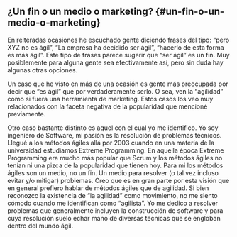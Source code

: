 ## ¿Un fin o un medio o marketing? {#un-fin-o-un-medio-o-marketing}

En reiteradas ocasiones he escuchado gente diciendo frases del tipo: “pero XYZ no es ágil”, “La empresa ha decidido ser ágil”, “hacerlo de esta forma es más ágil”. Este tipo de frases parece sugerir que “ser ágil” es un fin. Muy posiblemente para alguna gente sea efectivamente así, pero sin duda hay algunas otras opciones.

Un caso que he visto en más de una ocasión es gente más preocupada por decir que “es ágil” que por verdaderamente serlo. O sea, ven la “agilidad” como si fuera una herramienta de marketing. Estos casos los veo muy relacionados con la faceta negativa de la popularidad que mencioné previamente.

Otro caso bastante distinto es aquel con el cual yo me identifico. Yo soy ingeniero de Software, mi pasión es la resolución de problemas técnicos. Llegué a los métodos ágiles allá por 2003 cuando en una materia de la universidad estudiamos Extreme Programming. En aquella época Extreme Programming era mucho más popular que Scrum y los métodos ágiles no tenían ni una pizca de la popularidad que tienen hoy. Para mi los métodos ágiles son un medio, no un fin. Un medio para resolver (o tal vez incluso evitar y/o mitigar) problemas. Creo que es en gran parte por esta visión que en general prefiero hablar de métodos ágiles que de agilidad. Si bien reconozco la existencia de “la agilidad” como movimiento, no me siento cómodo cuando me identifican como “agilista”. Yo me dedico a resolver problemas que generalmente incluyen la construcción de software y para cuya resolución suelo echar mano de diversas técnicas que se engloban dentro del mundo ágil.